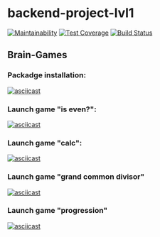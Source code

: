 # backend-project-lvl1

[![Maintainability](https://api.codeclimate.com/v1/badges/5c67789660431caf1ce2/maintainability)](https://codeclimate.com/github/onedealmaker/backend-project-lvl1/maintainability)
[![Test Coverage](https://api.codeclimate.com/v1/badges/5c67789660431caf1ce2/test_coverage)](https://codeclimate.com/github/onedealmaker/backend-project-lvl1/test_coverage)
[![Build Status](https://api.travis-ci.org/onedealmaker/backend-project-lvl1.svg?branch=master)](https://api.travis-ci.org/onedealmaker/backend-project-lvl1)
## Brain-Games
### Packadge installation:

[![asciicast](https://asciinema.org/a/292963.svg)](https://asciinema.org/a/292963)
### Launch game "is even?":

[![asciicast](https://asciinema.org/a/292964.svg)](https://asciinema.org/a/292964)
### Launch game "calc":
[![asciicast](https://asciinema.org/a/292965.svg)](https://asciinema.org/a/292965)

### Launch game "grand common divisor"
[![asciicast](https://asciinema.org/a/292984.svg)](https://asciinema.org/a/292984)

### Launch game "progression"
[![asciicast](https://asciinema.org/a/293169.svg)](https://asciinema.org/a/293169)